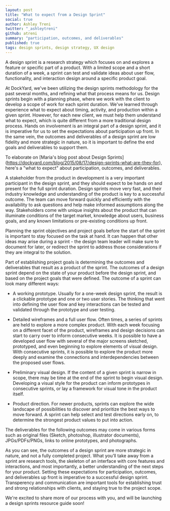 ```yaml
---
layout: post
title: "What to expect from a Design Sprint"
social: true
author: Ashley Treni
twitter: "_ashleytreni"
github: atreni
summary: "participation, outcomes, and deliverables"
published: true
tags: design sprints, design strategy, UX design
---
```


A design sprint is a research strategy which focuses on and explores a feature or specific part of a product. With a limited scope and a short duration of a week, a sprint can test and validate ideas about user flow, functionality, and interaction design around a specific product goal. 

At DockYard, we've been utilizing the design sprints methodology for the past several months, and refining what that process means for us. Design sprints begin with a planning phase, where we work with the client to develop a scope of work for each sprint duration. We've learned through experience what to expect about timing, activity, and production within a given sprint. However, for each new client, we must help them understand what to expect, which is quite different from a more traditional design process. Hands on involvement is an integral part of a design sprint, and it is imperative for us to set the expectations about participation up front. In the same vein, the outcomes and deliverables of a design sprint are low fidelity and more strategic in nature, so it is important to define the end goals and deliverables to support them. 

To elaborate on [Maria's blog post about Design Sprints] (https://dockyard.com/blog/2015/08/17/design-sprints-what-are-they-for), here's a "what to expect" about participation, outcomes, and deliverables.


A stakeholder from the product in development is a very important participant in the design sprint, and they should expect to be hands on and present for the full sprint duration. Design sprints move very fast, and their industry knowledge and understanding of the product is key to a successful outcome. The team can move forward quickly and efficiently with the availability to ask questions and help make informed assumptions along the way. Stakeholders come with unique insights about the product that can illuminate conditions of the target market, knowledge about users, business goals, and any known limitations or pre-existing conditions up front.

Planning the sprint objectives and project goals before the start of the sprint is important to stay focused on the task at hand. It can happen that other ideas may arise during a sprint - the design team leader will make sure to document for later, or redirect the sprint to address those considerations if they are integral to the solution.

Part of establishing project goals is determining the outcomes and deliverables that result as a product of the sprint. The outcomes of a design sprint depend on the state of your product before the design sprint, and based on the project goals that were defined. The outcome of a sprint can look many different ways:

 * A working prototype. Usually for a one-week design sprint, the result is a clickable prototype and one or two user stories. The thinking that went into defining the user flow and key interactions can be tested and validated through the prototype and user testing.

 * Detailed wireframes and a full user flow. Often times, a series of sprints are held to explore a more complex product. With each week focusing on a different facet of the product, wireframes and design decisions can start to carry over to inform consecutive weeks. It is possible to have a developed user flow with several of the major screens sketched, prototyped, and even beginning to explore elements of visual design. With consecutive sprints, it is possible to explore the product more deeply and examine the connections and interdependencies between the proposed user flows.

 * Preliminary visual design. If the content of a given sprint is narrow in scope, there may be time at the end of the sprint to begin visual design. Developing a visual style for the product can inform prototypes in consecutive sprints, or lay a framework for visual tone in the product itself.

 * Product direction. For newer products, sprints can explore the wide landscape of possibilities to discover and prioritize the best ways to move forward. A sprint can help select and test directions early on, to determine the strongest product values to put into action.

The deliverables for the following outcomes may come in various forms such as original files (Sketch, photoshop, illustrator documents), JPGs/PDFs/PNGs, links to online prototypes, and photographs.


As you can see, the outcomes of a design sprint are more strategic in nature, and not a fully completed project. What you’ll take away from a sprint are research tools, the skeleton of an interface with core features and interactions, and most importantly, a better understanding of the next steps for your product. Setting these expectations for participation, outcomes, and deliverables up front is imperative to a successful design sprint. Transperency and communication are important tools for establishing trust and strong relationships with clients, and staying true to the project scope.

We're excited to share more of our process with you, and will be launching a design sprints resource guide soon!
